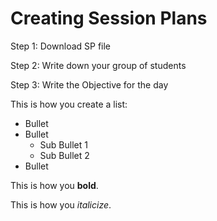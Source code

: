 # Creating Session Plans

Step 1: Download SP file

Step 2: Write down your group of students

Step 3: Write the Objective for the day


This is how you create a list:
- Bullet
- Bullet
	- Sub Bullet 1
	- Sub Bullet 2
- Bullet


This is how you **bold**.

This is how you _italicize_.